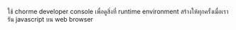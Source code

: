 ใช้ chorme developer console เพื่อดูสิ่งที่ runtime environment สร้างให้ทุกครั้งเมื่อเรารัน javascript บน web browser 

